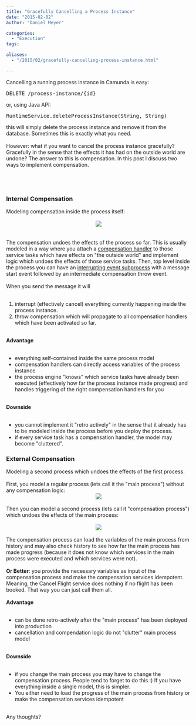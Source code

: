 ```yaml
---
title: "Gracefully Cancelling a Process Instance"
date: "2015-02-02"
author: "Daniel Meyer"

categories:
  - "Execution"
tags: 

aliases:
  - "/2015/02/gracefully-cancelling-process-instance.html"

---
```


<div>
Cancelling a running process instance in Camunda is easy:
<br />
<pre>DELETE /process-instance/{id}
</pre>
or, using Java API:
<br />
<pre>RuntimeService.deleteProcessInstance(String, String)
</pre>
this will simply delete the process instance and remove it from the database. Sometimes this is exactly what you need.<br />
<br />
However: what if you want to cancel the process instance gracefully? Gracefully in the sense that the effects it has had on the outside world are undone? The answer to this is compensation. In this post I discuss two ways to implement compensation.<br />
<br />
<a name='more'></a><br /><br />
<h3>
Internal Compensation</h3>
Modeling compensation inside the process itself:<br />
<br />
<div class="separator" style="clear: both; text-align: center;">
<a href="http://1.bp.blogspot.com/-KBa6dKFuMxE/VM9uZjhaNvI/AAAAAAAABNQ/MWRNag5wgqA/s1600/internal-compensation.png" imageanchor="1" style="margin-left: 1em; margin-right: 1em;"><img border="0" src="http://1.bp.blogspot.com/-KBa6dKFuMxE/VM9uZjhaNvI/AAAAAAAABNQ/MWRNag5wgqA/s1600/internal-compensation.png" /></a></div>
<br />
<br />
The compensation undoes the effects of the process so far. This is usually modeled in a way where you attach a <a href="http://docs.camunda.org/latest/api-references/bpmn20/#tasks-task-markers-compensation">compensation handler</a> to those service tasks which have effects on "the outside world" and implement logic which undoes the effects of those service tasks. Then, top level inside the process you can have an <a href="http://docs.camunda.org/latest/api-references/bpmn20/#subprocesses-event-subprocess">interrupting event subprocess</a> with a message start event followed by an intermediate compensation throw event.<br />
<br />
When you send the message it will<br />
<br />
<ol>
<li>interrupt (effectively cancel) everything currently happening inside the process instance.</li>
<li>throw compensation which will propagate to all compensation handlers which have been activated so far.</li>
</ol>
<br />
<b>Advantage</b><br />
<br />
<ul>
<li>everything self-contained inside the same process model</li>
<li>compensation handlers can directly access variables of the process instance</li>
<li>the process engine "knows" which service tasks have already been executed (effectively how far the process instance made progress) and handles triggering of the right compensation handlers for you</li>
</ul>
<br />
<b>Downside</b><br />
<br />
<ul>
<li>you cannot implement it "retro actively" in the sense that it already has to be modeled inside the process before you deploy the process.</li>
<li>if every service task has a compensation handler, the model may become "cluttered".</li>
</ul>
<h3>
External Compensation</h3>
Modeling a second process which undoes the effects of the first process.<br />
<br />
First, you model a regular process (lets call it the "main process") without any compensation logic:<br />
<div class="separator" style="clear: both; text-align: center;">
<a href="http://3.bp.blogspot.com/-lMshnWfbdOQ/VM9unCamdaI/AAAAAAAABNY/tOCswuXzvwU/s1600/external-compensation-main.png" imageanchor="1" style="margin-left: 1em; margin-right: 1em;"><img border="0" src="http://3.bp.blogspot.com/-lMshnWfbdOQ/VM9unCamdaI/AAAAAAAABNY/tOCswuXzvwU/s1600/external-compensation-main.png" /></a></div>
<br />
Then you can model a second process (lets call it "compensation process") which undoes the effects of the main process:<br />
<br />
<div class="separator" style="clear: both; text-align: center;">
<a href="http://4.bp.blogspot.com/-RIHkO93Tl4s/VM9vMUGTZ7I/AAAAAAAABNo/S6xKQkPLYy4/s1600/external-compensation.png" imageanchor="1" style="margin-left: 1em; margin-right: 1em;"><img border="0" src="http://4.bp.blogspot.com/-RIHkO93Tl4s/VM9vMUGTZ7I/AAAAAAAABNo/S6xKQkPLYy4/s1600/external-compensation.png" /></a></div>
<br />
The compensation process can load the variables of the main process from history and may also check history to see how far the main process has made progress (because it does not know which services in the main process were executed and which services were not).<br />
<br />
<b>Or Better</b>: you provide the necessary variables as input of the compensation process and make the compensation services idempotent. Meaning, the Cancel Flight service does nothing if no flight has been booked. That way you can just call them all.<br />
<br />
<b>Advantage</b><br />
<br />
<ul>
<li>can be done retro-actively after the "main process" has been deployed into production</li>
<li>cancellation and compendation logic do not "clutter" main process model</li>
</ul>
<br />
<b>Downside</b><br />
<br />
<ul>
<li>if you change the main process you may have to change the compensation process. People tend to forget to do this :) If you have everything inside a single model, this is simpler.</li>
<li>You either need to load the progress of the main process from history or make the compensation services idempotent</li>
</ul>
<div>
<br /></div>
<div>
Any thoughts?</div>

</div>